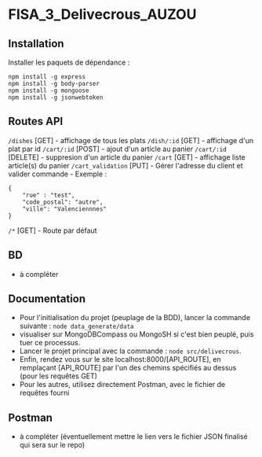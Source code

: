 # FISA_3_Delivecrous_AUZOU

## Installation
Installer les paquets de dépendance :
```
npm install -g express
npm install -g body-parser
npm install -g mongoose
npm install -g jsonwebtoken
```

## Routes API
`/dishes` [GET] 
    - affichage de tous les plats
`/dish/:id` [GET]
    - affichage d'un plat par id
`/cart/:id` [POST]
    - ajout d'un article au panier
`/cart/:id` [DELETE]
    - suppresion d'un article du panier
`/cart` [GET]
    - affichage liste article(s) du panier
`/cart_validation` [PUT]
    - Gérer l'adresse du client et valider commande
    - Exemple :
```
{
    "rue" : "test",
    "code_postal": "autre",
    "ville": "Valenciennnes"
}
```
`/*` [GET]
    - Route par défaut


## BD
*    à compléter

## Documentation
* Pour l'initialisation du projet (peuplage de la BDD), lancer la commande suivante : `node data_generate/data`
* visualiser sur MongoDBCompass ou MongoSH si c'est bien peuplé, puis tuer ce processus.
* Lancer le projet principal avec la commande : `node src/delivecrous`.
* Enfin, rendez vous sur le site localhost:8000/[API_ROUTE], en remplaçant [API_ROUTE] par l'un des chemins spécifiés au dessus (pour les requêtes GET)
* Pour les autres, utilisez directement Postman, avec le fichier de requêtes fourni

## Postman
* à compléter (éventuellement mettre le lien vers le fichier JSON finalisé qui sera sur le repo)